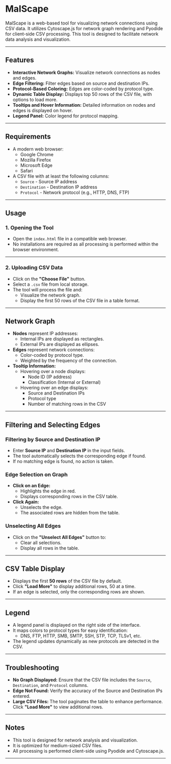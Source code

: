 # MalScape

MalScape is a web-based tool for visualizing network connections using CSV data. It utilizes Cytoscape.js for network graph rendering and Pyodide for client-side CSV processing. This tool is designed to facilitate network data analysis and visualization.

---

## Features

- **Interactive Network Graphs:** Visualize network connections as nodes and edges.
- **Edge Filtering:** Filter edges based on source and destination IPs.
- **Protocol-Based Coloring:** Edges are color-coded by protocol type.
- **Dynamic Table Display:** Displays top 50 rows of the CSV file, with options to load more.
- **Tooltips and Hover Information:** Detailed information on nodes and edges is displayed on hover.
- **Legend Panel:** Color legend for protocol mapping.

---

## Requirements

- A modern web browser:
  - Google Chrome
  - Mozilla Firefox
  - Microsoft Edge
  - Safari
- A CSV file with at least the following columns:
  - `Source` - Source IP address
  - `Destination` - Destination IP address
  - `Protocol` - Network protocol (e.g., HTTP, DNS, FTP)

---

## Usage

### 1. Opening the Tool
- Open the `index.html` file in a compatible web browser.
- No installations are required as all processing is performed within the browser environment.

---

### 2. Uploading CSV Data
- Click on the **"Choose File"** button.
- Select a `.csv` file from local storage.
- The tool will process the file and:
  - Visualize the network graph.
  - Display the first 50 rows of the CSV file in a table format.

---

## Network Graph

- **Nodes** represent IP addresses:
  - Internal IPs are displayed as rectangles.
  - External IPs are displayed as ellipses.
- **Edges** represent network connections:
  - Color-coded by protocol type.
  - Weighted by the frequency of the connection.
- **Tooltip Information:**
  - Hovering over a node displays:
    - Node ID (IP address)
    - Classification (Internal or External)
  - Hovering over an edge displays:
    - Source and Destination IPs
    - Protocol type
    - Number of matching rows in the CSV

---

## Filtering and Selecting Edges

### Filtering by Source and Destination IP
- Enter **Source IP** and **Destination IP** in the input fields.
- The tool automatically selects the corresponding edge if found.
- If no matching edge is found, no action is taken.

### Edge Selection on Graph
- **Click on an Edge:** 
  - Highlights the edge in red.
  - Displays corresponding rows in the CSV table.
- **Click Again:** 
  - Unselects the edge.
  - The associated rows are hidden from the table.

### Unselecting All Edges
- Click on the **"Unselect All Edges"** button to:
  - Clear all selections.
  - Display all rows in the table.

---

## CSV Table Display

- Displays the first **50 rows** of the CSV file by default.
- Click **"Load More"** to display additional rows, 50 at a time.
- If an edge is selected, only the corresponding rows are shown.

---

## Legend

- A legend panel is displayed on the right side of the interface.
- It maps colors to protocol types for easy identification:
  - DNS, FTP, HTTP, SMB, SMTP, SSH, STP, TCP, TLSv1, etc.
- The legend updates dynamically as new protocols are detected in the CSV.

---

## Troubleshooting

- **No Graph Displayed:** Ensure that the CSV file includes the `Source`, `Destination`, and `Protocol` columns.
- **Edge Not Found:** Verify the accuracy of the Source and Destination IPs entered.
- **Large CSV Files:** The tool paginates the table to enhance performance. Click **"Load More"** to view additional rows.

---

## Notes

- This tool is designed for network analysis and visualization.
- It is optimized for medium-sized CSV files.
- All processing is performed client-side using Pyodide and Cytoscape.js.

---
